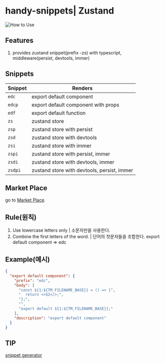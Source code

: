# handy-snippets| Zustand
![How to Use](https://github.com/gyeongseokKang/handy-snippets/assets/61446585/3d84b401-dd9d-48ec-a0b2-9428a00bc87c.gif)

## Features

1. provides zustand snippet(prefix -zs) with typescript, middleware(persist, devtools, immer)

## Snippets

| Snippet | Renders                                     |
| ------- | ------------------------------------------- |
| `edc`   | export default component                    |
| `edcp`  | export default component with props         |
| `edf`   | export default function                     |
| `zs`    | zustand store                               |
| `zsp`   | zustand store with persist                  |
| `zsd`   | zustand store with devtools                 |
| `zsi`   | zustand store with immer                    |
| `zspi`  | zustand store with persist, immer           |
| `zsdi`  | zustand store with devtools, immer          |
| `zsdpi` | zustand store with devtools, persist, immer |

## Market Place
go to [Market Place](https://marketplace.visualstudio.com/items?itemName=handy-kang.handy-snippets).  

## Rule(원칙)

1. Use lowercase letters only | 소문자만을 사용한다.
1. Combine the first letters of the word. | 단어의 첫문자들을 조합한다. export default component => edc

## Example(예시)

```json
{
  "export default component": {
    "prefix": "edc",
    "body": [
      "const ${1:${TM_FILENAME_BASE}} = () => {",
      "  return <>$2</>;",
      "};",
      "",
      "export default ${1:${TM_FILENAME_BASE}};"
    ],
    "description": "export default component"
  }
}
```

## TIP

[snippet generator](https://snippet-generator.app/?description=export+default+function&tabtrigger=edf&snippet=const+%24%7B1%3A%24%7BTM_FILENAME_BASE%2F%28.*%29%2F%24%7B1%3A%2Fpascalcase%7D%2F%7D%7D+%3D+%28%29+%3D%3E+%7B%0A++return%3B%0A%7D%3B%0A%0Aexport+default+%24%7B1%3A%24%7BTM_FILENAME_BASE%7D%7D%3B&mode=vscode)
